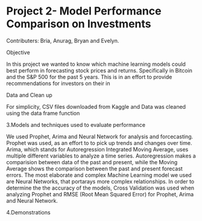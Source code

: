 # Project 2- Model Performance Comparison on Investments
Contributers:  Bria, Anurag, Bryan and Evelyn.

Objective

In this project we wanted to know which machine learning models could best perform in forecasting stock prices and returns. Specifically in Bitcoin and the S&P 500 for the past 5 years. This is in an effort to provide recommendations for investors on their in


Data and Clean up

For simplicity, CSV files downloaded from Kaggle and Data was cleaned using the data frame function

3.Models and techniques used to evaluate performance

We used Prophet, Arima and Neural Network for analysis and forcecasting. Prophet was used, as an effort to to pick up trends and changes over time. Arima, which stands for Autoregression Integrated Moving Average, uses multiple different variables to analyze a time series. Autoregression makes a comparision between data of the past and present, while the Moving Average shows the comparison between the past and present forecast errors. The most elaborate and complex Machine Learning model we used are Neural Networks, that portarays more complex relationships. In order to determine the the accuracy of the models, Cross Validation was used when analyzing Prophet and RMSE (Root Mean Squared Error) for Prophet, Arima and Neural Network. 


4.Demonstrations


